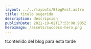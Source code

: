 ```yaml
---
layout: ../../layouts/BlogPost.astro
title: titulo sugerido
description: descripcion
publishDate: 2022-10-02T17:53:08.905Z
heroImage: /assets/success-hero.png
---
```

tcontenido del blog para esta tarde